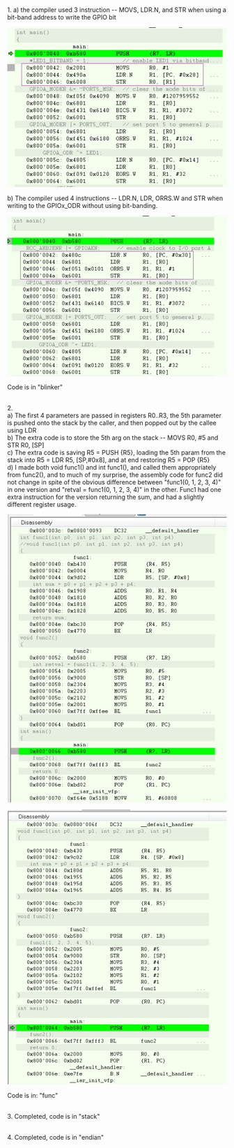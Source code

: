 <br>1.
a)  the compiler used 3 instruction -- MOVS, LDR.N, and STR when using a bit-band address to write the GPIO bit

![Question 1a](https://github.com/jszamos/embsys310/blob/assignment04/1-bitband.png)

b)  The compiler used 4 instructions -- LDR.N, LDR, ORRS.W and STR when writing to the GPIOx_ODR without using bit-banding.

![Question 1b](https://github.com/jszamos/embsys310/blob/assignment04/1-gpio.png)

Code is in "blinker"

<br>2.
<br>a) The first 4 parameters are passed in registers R0..R3, the 5th parameter is pushed onto the stack by the caller, and then popped out by the callee using LDR
<br>b) The extra code is to store the 5th arg on the stack -- MOVS  R0, #5 and STR R0, [SP]
<br>c) The extra code is saving R5 = PUSH {R5}, loading the 5th param from the stack into R5 = LDR   R5, [SP,#0x8], and at end restoring R5 = POP  {R5}
<br>d) I made both void func1() and int func1(), and called them appropriately from func2(), and to much of my surprise, the assembly code for func2 did not change in spite of the obvious difference between  "func1(0, 1, 2, 3, 4)" in one version and "retval = func1(0, 1, 2, 3, 4)" in the other.   Func1 had one extra instruction for the version returning the sum, and had a slightly different register usage. 

![Question 2](https://github.com/jszamos/embsys310/blob/assignment04/2-int-func1.png)

![Question 2](https://github.com/jszamos/embsys310/blob/assignment04/2-void-func1.png)

Code is in: "func"

<br>3. Completed, code is in "stack"

<br>4. Completed, code is in "endian"
